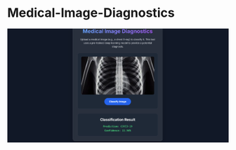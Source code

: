 # Medical-Image-Diagnostics
![Image Alt](https://github.com/rachittayal123/Medical-Image-Diagnostics/blob/1bf69a88f3efd9ecd9f8f25d9d4f1e317e6eef87/Screenshot%202025-08-20%20130527.png)
